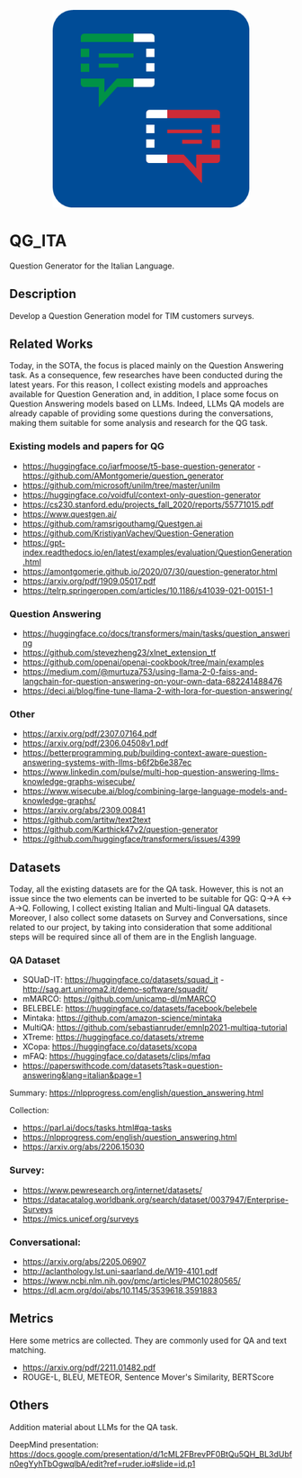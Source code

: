 <p align="center">
  <img heith=350 width=350 src="https://github.com/DavideNapolitano/QG_ITA/blob/main/images/QA.png">
</p>


# QG_ITA
Question Generator for the Italian Language.

## Description
Develop a Question Generation model for TIM customers surveys.

## Related Works
Today, in the SOTA, the focus is placed mainly on the Question Answering task. As a consequence, few researches have been conducted during the latest years.
For this reason, I collect existing models and approaches available for Question Generation and, in addition, I place some focus on Question Answering models based on LLMs. 
Indeed, LLMs QA models are already capable of providing some questions during the conversations, making them suitable for some analysis and research for the QG task.


### Existing models and papers for QG
- https://huggingface.co/iarfmoose/t5-base-question-generator - https://github.com/AMontgomerie/question_generator
- https://github.com/microsoft/unilm/tree/master/unilm
- https://huggingface.co/voidful/context-only-question-generator
- https://cs230.stanford.edu/projects_fall_2020/reports/55771015.pdf
- https://www.questgen.ai/
- https://github.com/ramsrigouthamg/Questgen.ai
- https://github.com/KristiyanVachev/Question-Generation
- https://gpt-index.readthedocs.io/en/latest/examples/evaluation/QuestionGeneration.html
- https://amontgomerie.github.io/2020/07/30/question-generator.html
- https://arxiv.org/pdf/1909.05017.pdf
- https://telrp.springeropen.com/articles/10.1186/s41039-021-00151-1

### Question Answering
- https://huggingface.co/docs/transformers/main/tasks/question_answering
- https://github.com/stevezheng23/xlnet_extension_tf
- https://github.com/openai/openai-cookbook/tree/main/examples
- https://medium.com/@murtuza753/using-llama-2-0-faiss-and-langchain-for-question-answering-on-your-own-data-682241488476
- https://deci.ai/blog/fine-tune-llama-2-with-lora-for-question-answering/

### Other
- https://arxiv.org/pdf/2307.07164.pdf
- https://arxiv.org/pdf/2306.04508v1.pdf
- https://betterprogramming.pub/building-context-aware-question-answering-systems-with-llms-b6f2b6e387ec
- https://www.linkedin.com/pulse/multi-hop-question-answering-llms-knowledge-graphs-wisecube/
- https://www.wisecube.ai/blog/combining-large-language-models-and-knowledge-graphs/
- https://arxiv.org/abs/2309.00841
- https://github.com/artitw/text2text
- https://github.com/Karthick47v2/question-generator
- https://github.com/huggingface/transformers/issues/4399


## Datasets
Today, all the existing datasets are for the QA task. However, this is not an issue since the two elements can be inverted to be suitable for QG: Q->A <-> A->Q.
Following, I collect existing Italian and Multi-lingual QA datasets. Moreover, I also collect some datasets on Survey and Conversations, since related to our project, by taking into consideration that some additional steps will be required since all of them are in the English language.

### QA Dataset
- SQUaD-IT: https://huggingface.co/datasets/squad_it - http://sag.art.uniroma2.it/demo-software/squadit/
- mMARCO: https://github.com/unicamp-dl/mMARCO
- BELEBELE: https://huggingface.co/datasets/facebook/belebele
- Mintaka: https://github.com/amazon-science/mintaka
- MultiQA: https://github.com/sebastianruder/emnlp2021-multiqa-tutorial
- XTreme: https://huggingface.co/datasets/xtreme
- XCopa: https://huggingface.co/datasets/xcopa
- mFAQ: https://huggingface.co/datasets/clips/mfaq
- https://paperswithcode.com/datasets?task=question-answering&lang=italian&page=1

Summary: https://nlpprogress.com/english/question_answering.html

Collection: 
- https://parl.ai/docs/tasks.html#qa-tasks
- https://nlpprogress.com/english/question_answering.html
- https://arxiv.org/abs/2206.15030

### Survey:
- https://www.pewresearch.org/internet/datasets/
- https://datacatalog.worldbank.org/search/dataset/0037947/Enterprise-Surveys
- https://mics.unicef.org/surveys

### Conversational:
- https://arxiv.org/abs/2205.06907
- http://aclanthology.lst.uni-saarland.de/W19-4101.pdf
- https://www.ncbi.nlm.nih.gov/pmc/articles/PMC10280565/
- https://dl.acm.org/doi/abs/10.1145/3539618.3591883

## Metrics
Here some metrics are collected. They are commonly used for QA and text matching.

- https://arxiv.org/pdf/2211.01482.pdf
- ROUGE-L, BLEU, METEOR, Sentence Mover's Similarity, BERTScore

## Others
Addition material about LLMs for the QA task.

DeepMind presentation: https://docs.google.com/presentation/d/1cML2FBrevPF0BtQu5QH_BL3dUbfn0egYyhTbOgwqlbA/edit?ref=ruder.io#slide=id.p1
